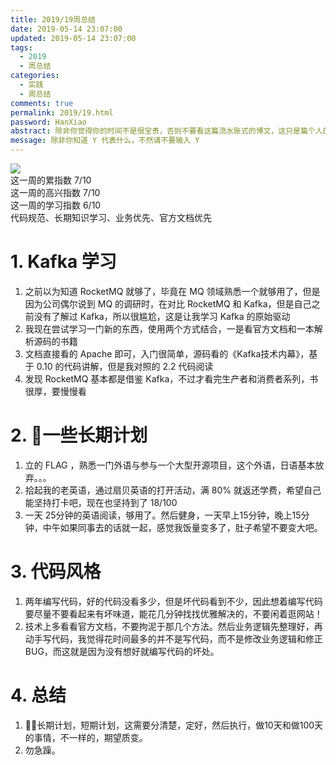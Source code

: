```yaml
---
title: 2019/19周总结
date: 2019-05-14 23:07:00
updated: 2019-05-14 23:07:00
tags:
  - 2019
  - 周总结
categories: 
  - 实践
  - 周总结
comments: true
permalink: 2019/19.html  
password: HanXiao
abstract: 除非你觉得你的时间不是很宝贵，否则不要看这篇流水账式的博文，这只是篇个人的工作的学习一个总结而已，没有包含任何的技术细节
message: 除非你知道 Y 代表什么，不然请不要输入 Y
---
```


![][0]  
这一周的累指数 7/10  
这一周的高兴指数 7/10   
这一周的学习指数 6/10  
代码规范、长期知识学习、业务优先、官方文档优先

<!--more-->

# 1. Kafka 学习

1. 之前以为知道 RocketMQ 就够了，毕竟在 MQ 领域熟悉一个就够用了，但是因为公司偶尔说到 MQ 的调研时，在对比 RocketMQ 和 Kafka，但是自己之前没有了解过 Kafka，所以很尴尬，这是让我学习 Kafka 的原始驱动  
2. 我现在尝试学习一门新的东西，使用两个方式结合，一是看官方文档和一本解析源码的书籍
3. 文档直接看的 Apache 即可，入门很简单，源码看的《Kafka技术内幕》，基于 0.10 的代码讲解，但是我对照的 2.2 代码阅读
4. 发现 RocketMQ 基本都是借鉴 Kafka，不过才看完生产者和消费者系列，书很厚，要慢慢看

# 2. 一些长期计划

1. 立的 FLAG ，熟悉一门外语与参与一个大型开源项目，这个外语，日语基本放弃。。。
2. 拾起我的老英语，通过扇贝英语的打开活动，满 80% 就返还学费，希望自己能坚持打卡吧，现在也坚持到了 18/100
3. 一天 25分钟的英语阅读，够用了。然后健身，一天早上15分钟，晚上15分钟，中午如果同事去的话就一起，感觉我饭量变多了，肚子希望不要变大吧。

# 3. 代码风格

1. 两年编写代码，好的代码没看多少，但是坏代码看到不少，因此想着编写代码要尽量不要看起来有坏味道，能花几分钟找找优雅解决的，不要闲着逛网站！
2. 技术上多看看官方文档，不要拘泥于那几个方法。然后业务逻辑先整理好，再动手写代码，我觉得花时间最多的并不是写代码，而不是修改业务逻辑和修正BUG，而这就是因为没有想好就编写代码的坏处。

# 4. 总结

1. 长期计划，短期计划，这需要分清楚，定好，然后执行，做10天和做100天的事情，不一样的，期望质变。
2. 勿急躁。

[0]: https://leran2deeplearnjavawebtech.oss-cn-beijing.aliyuncs.com/background/2019-05-11%E8%A5%BF%E6%B9%96%E6%99%AF%E5%8C%BA.jpg